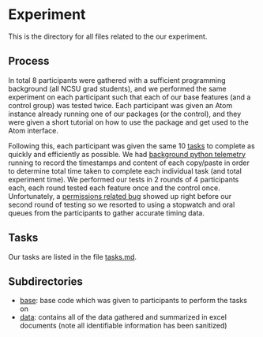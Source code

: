 # Experiment

This is the directory for all files related to the our experiment.

## Process

In total 8 participants were gathered with a sufficient programming background (all NCSU grad students), and we performed the same experiment on each participant such that each of our base features (and a control group) was tested twice. Each participant was given an Atom instance already running one of our packages (or the control), and they were given a short tutorial on how to use the package and get used to the Atom interface.

Following this, each participant was given the same 10 [tasks](https://github.com/cleebp/csc-510-group-g/blob/master/apr1/experiment/tasks.md) to complete as quickly and efficiently as possible. We had [background python telemetry](https://github.com/cleebp/csc-510-group-g/tree/master/mar1/telem) running to record the timestamps and content of each copy/paste in order to determine total time taken to complete each individual task (and total experiment time). We performed our tests in 2 rounds of 4 participants each, each round tested each feature once and the control once. Unfortunately, a [permissions related bug](https://github.com/cleebp/csc-510-group-g/issues/72) showed up right before our second round of testing so we resorted to using a stopwatch and oral queues from the participants to gather accurate timing data.

## Tasks

Our tasks are listed in the file [tasks.md](https://github.com/cleebp/csc-510-group-g/blob/master/apr1/experiment/tasks.md).

## Subdirectories

- [base](https://github.com/cleebp/csc-510-group-g/tree/master/apr1/experiment/base): base code which was given to participants to perform the tasks on
- [data](https://github.com/cleebp/csc-510-group-g/tree/master/apr1/experiment/data): contains all of the data gathered and summarized in excel documents (note all identifiable information has been sanitized)
